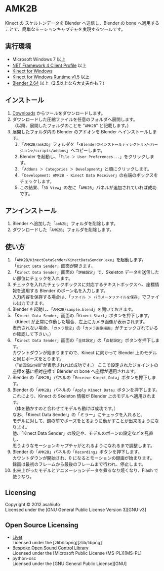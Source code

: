 AMK2B
=====
Kinect の スケルトンデータを Blender へ送信し、Blender の bone へ適用することで、簡単なモーションキャプチャを実現するツールです。

実行環境
--------
* Microsoft Windows 7 以上
* [NET Framework 4 Client Profile](http://www.microsoft.com/ja-jp/net/netfx4/download.aspx "NET Framework 4 Client Profile") 以上
* [Kinect for Windows](http://www.microsoft.com/en-us/kinectforwindows/ "Kinect for Windows")
* [Kinect for Windows Runtime v1.5](http://www.microsoft.com/en-us/download/details.aspx?id=34810 "Kinect for Windows Runtime v1.5") 以上
* [Blender 2.64](http://www.blender.org/ "Blender") 以上（2.5以上なら大丈夫かも？）

インストール
------------
1. [Downloads](https://github.com/asahiufo/AMK2B/downloads "Downloads") からツールをダウンロードします。
1. ダウンロードした圧縮ファイルを任意のフォルダへ展開します。  
   （以降、展開したフォルダのことを "`AMK2B`" と記載します。）
1. 展開したフォルダ内の Blender のアドオンを Blender へインストールします。
   1. 「`AMK2B/amk2b`」フォルダを「`<Blenderのインストールディレクトリ>/<バージョン>/scripts/addons`」へコピーします。
   1. Blender を起動し、「`File ＞ User Preferences...`」をクリックします。
   1. 「`Addons ＞ Categories ＞ Development`」と順にクリックします。
   1. 「`Development: AMK2B - Kinect Data Receiver`」の右端のボックスをチェックします。
   1. この結果、「`3D View`」の左に「`AMK2B`」パネルが追加されていれば成功です。

アンインストール
----------------
1. Blender へ追加した「`amk2b`」フォルダを削除します。
1. ダウンロードした「`AMK2B`」フォルダを削除します。

使い方
------
1. 「`AMK2B/KinectDataSender/KinectDataSender.exe`」を起動します。  
   「`Kinect Data Sender`」画面が開きます。
1. 「`Kinect Data Sender`」画面の「`詳細設定`」で、Skeleton データを送信したい部位にチェックを入れます。
1. チェックを入れたチェックボックスに対応するテキストボックスへ、座標情報を適用する Blender のボーン名を入力します。  
   入力内容を保存する場合は、「`ファイル ＞ パラメータファイルを保存`」でファイル出力できます。
1. Blender を起動し、「`AMK2B/sample.blend`」を開いておきます。
1. 「`Kinect Data Sender`」画面の「`Kinect Start`」ボタンを押下します。  
   （Kinect が正常に作動した場合、左上にカメラ画像が表示されます。  
   表示されない場合、「`カメラ設定`」の「`カメラ画像描画`」がチェックされているか確認して下さい。）
1. 「`Kinect Data Sender`」画面の「`全体設定`」の「`自動設定`」ボタンを押下します。  
   カウントダウンが始まりますので、Kinect に向かって Blender 上のモデルと同じポーズをとります。  
   （"`前回設定時間`"が表示されれば成功です。）
   ここで設定されたジョイントの座標を基に相対座標で Blender の bone へ座標が適用されます。
1. Blender の「`AMK2B`」パネルの「`Receive Kinect Data`」ボタンを押下します。
1. Blender の「`AMK2B`」パネルの「`Apply Kinect Data`」ボタンを押下します。  
   これにより、Kinect の Skeleton 情報が Blender 上のモデルへ適用されます。  
   （体を動かすのと合わせてモデルも動けば成功です。）  
   なお、「Kinect Data Sender」の「ミラー」にチェックを入れると、  
   モデルに対して、鏡の前でポーズをとるように動かすことが出来るようになります。  
   他、「Kinect Data Sender」の設定や、モデルのボーンの設定などを見直し、  
   思うようなモーションキャプチャがとれるようになれるまで調整します。
1. Blender の「`AMK2B`」パネルの「`Recording`」ボタンを押下します。  
   カウントダウンが開始され、0 になるとモーションの録画が始まります。  
   録画は最初のフレームから最後のフレームまで行われ、停止します。
1. 出来上がったモデルとアニメーションデータを煮るなり焼くなり、Flash で使うなり。

Licensing
---------
Copyright &copy; 2012 asahiufo  
Licensed under the [GNU General Public License Version 3][GNU v3] 

Open Source Licensing
---------------------
* [Livet](http://ugaya40.net/livet "Livet")  
  Licensed under the [zlib/libpng][zlib/libpng]
* [Bespoke Open Sound Control Library](http://www.bespokesoftware.org/wordpress/?page_id=69 "Bespoke Open Sound Control Library")  
  Licensed under the [Microsoft Public License (MS-PL)][MS-PL]
* python-osc  
  Licensed under the [GNU General Public License][GNU]
